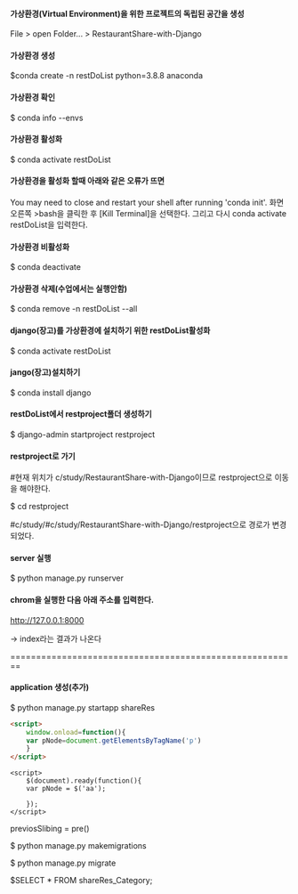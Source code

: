 #### 가상환경(Virtual Environment)을 위한  프로젝트의 독립된 공간을 생성

File > open Folder... > RestaurantShare-with-Django



#### 가상환경 생성

$conda create -n restDoList python=3.8.8 anaconda



#### 가상환경 확인

$ conda info --envs



#### 가상환경 활성화

$ conda activate restDoList



#### 가상환경을 활성화 할때 아래와 같은 오류가 뜨면 

You may need to close and restart your shell after running 'conda init'.
화면오른쪽 >bash을 클릭한 후 [Kill Terminal]을 선택한다.
그리고 다시 conda activate restDoList을 입력한다.



#### 가상환경 비활성화

$ conda deactivate



#### 가상환경 삭제(수업에서는 실행안함)

$ conda remove -n restDoList --all



#### django(장고)를 가상환경에 설치하기 위한 restDoList활성화

$ conda activate restDoList



#### jango(장고)설치하기

$ conda install django



#### restDoList에서 restproject폴더 생성하기

$ django-admin startproject restproject



#### restproject로 가기

#현재 위치가 c/study/RestaurantShare-with-Django이므로 restproject으로 이동을 해야한다.

$ cd restproject



#c/study/#c/study/RestaurantShare-with-Django/restproject으로 경로가 변경되었다.



#### server 실행

$ python manage.py runserver



#### chrom을 실행한 다음 아래 주소를 입력한다.
http://127.0.0.1:8000 

-> index라는 결과가 나온다

========================================================

#### application 생성(추가)

$ python manage.py startapp shareRes

```html
<script>
    window.onload=function(){
    var pNode=document.getElementsByTagName('p')    
    }
</script>
```

```jade
<script>
    $(document).ready(function(){
    var pNode = $('aa');
        
    });
</script>
```

previosSlibing = pre()

$ python manage.py makemigrations

$ python manage.py migrate

$SELECT * FROM shareRes_Category;
